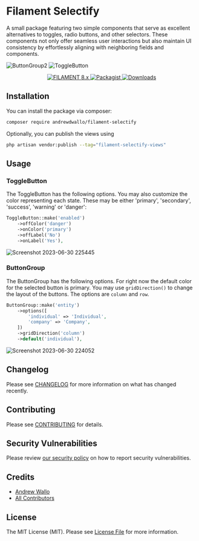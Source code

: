 # Filament Selectify

A small package featuring two simple components that serve as excellent alternatives to toggles, radio buttons, and other selectors. These components not only offer seamless user interactions but also maintain UI consistency by effortlessly aligning with neighboring fields and components.

![ButtonGroup2](https://github.com/andrewdwallo/filament-selectify/assets/104294090/053194af-cc0f-471d-ab0d-c4b6753c49ae)
![ToggleButton](https://github.com/andrewdwallo/filament-selectify/assets/104294090/08f7439c-c20d-4d1b-b105-a71d08cc5c94)

<p align="center">
    <a href="https://filamentadmin.com/docs/2.x/admin/installation">
        <img alt="FILAMENT 8.x" src="https://img.shields.io/badge/FILAMENT-2.x-EBB304?style=for-the-badge">
    </a>
    <a href="https://packagist.org/packages/andrewdwallo/filament-selectify">
        <img alt="Packagist" src="https://img.shields.io/packagist/v/andrewdwallo/filament-selectify.svg?style=for-the-badge&logo=packagist">
    </a>
    <a href="https://packagist.org/packages/andrewdwallo/filament-selectify">
        <img alt="Downloads" src="https://img.shields.io/packagist/dt/andrewdwallo/filament-selectify?color=red&style=for-the-badge" >
    </a>
</p>

## Installation

You can install the package via composer:

```bash
composer require andrewdwallo/filament-selectify
```

Optionally, you can publish the views using

```bash
php artisan vendor:publish --tag="filament-selectify-views"
```

## Usage


### ToggleButton

The ToggleButton has the following options. You may also customize the color representing each state. 
These may be either 'primary', 'secondary', 'success', 'warning' or 'danger':

```php
ToggleButton::make('enabled')
    ->offColor('danger')
    ->onColor('primary')
    ->offLabel('No')
    ->onLabel('Yes'),
```

![Screenshot 2023-06-30 225445](https://github.com/andrewdwallo/filament-selectify/assets/104294090/dc934b61-ecb4-485e-a4d8-9e46ba357d55)


### ButtonGroup

The ButtonGroup has the following options. For right now the default color for the selected button is primary. 
You may use `gridDirection()` to change the layout of the buttons. The options are `column` and `row`.

```php
ButtonGroup::make('entity')
    ->options([
        'individual' => 'Individual',
        'company' => 'Company',
    ])
    ->gridDirection('column')
    ->default('individual'),
```

![Screenshot 2023-06-30 224052](https://github.com/andrewdwallo/filament-selectify/assets/104294090/b04bf9ce-197a-4ea1-aa75-4fefa07c7f77)

## Changelog

Please see [CHANGELOG](CHANGELOG.md) for more information on what has changed recently.

## Contributing

Please see [CONTRIBUTING](CONTRIBUTING.md) for details.

## Security Vulnerabilities

Please review [our security policy](../../security/policy) on how to report security vulnerabilities.

## Credits

- [Andrew Wallo](https://github.com/andrewdwallo)
- [All Contributors](../../contributors)

## License

The MIT License (MIT). Please see [License File](LICENSE.md) for more information.

